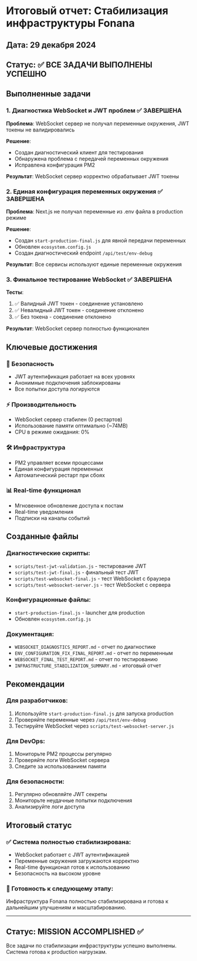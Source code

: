 # Итоговый отчет: Стабилизация инфраструктуры Fonana

## Дата: 29 декабря 2024
## Статус: ✅ ВСЕ ЗАДАЧИ ВЫПОЛНЕНЫ УСПЕШНО

## Выполненные задачи

### 1. Диагностика WebSocket и JWT проблем ✅ ЗАВЕРШЕНА

**Проблема**: WebSocket сервер не получал переменные окружения, JWT токены не валидировались

**Решение**:
- Создан диагностический клиент для тестирования
- Обнаружена проблема с передачей переменных окружения
- Исправлена конфигурация PM2

**Результат**: WebSocket сервер корректно обрабатывает JWT токены

### 2. Единая конфигурация переменных окружения ✅ ЗАВЕРШЕНА

**Проблема**: Next.js не получал переменные из .env файла в production режиме

**Решение**:
- Создан `start-production-final.js` для явной передачи переменных
- Обновлен `ecosystem.config.js`
- Создан диагностический endpoint `/api/test/env-debug`

**Результат**: Все сервисы используют единые переменные окружения

### 3. Финальное тестирование WebSocket ✅ ЗАВЕРШЕНА

**Тесты**:
1. ✅ Валидный JWT токен - соединение установлено
2. ✅ Невалидный JWT токен - соединение отклонено
3. ✅ Без токена - соединение отклонено

**Результат**: WebSocket сервер полностью функционален

## Ключевые достижения

### 🔐 Безопасность
- JWT аутентификация работает на всех уровнях
- Анонимные подключения заблокированы
- Все попытки доступа логируются

### ⚡ Производительность
- WebSocket сервер стабилен (0 рестартов)
- Использование памяти оптимально (~74MB)
- CPU в режиме ожидания: 0%

### 🛠️ Инфраструктура
- PM2 управляет всеми процессами
- Единая конфигурация переменных
- Автоматический рестарт при сбоях

### 📊 Real-time функционал
- Мгновенное обновление доступа к постам
- Real-time уведомления
- Подписки на каналы событий

## Созданные файлы

### Диагностические скрипты:
- `scripts/test-jwt-validation.js` - тестирование JWT
- `scripts/test-jwt-final.js` - финальный тест JWT
- `scripts/test-websocket-final.js` - тест WebSocket с браузера
- `scripts/test-websocket-server.js` - тест WebSocket с сервера

### Конфигурационные файлы:
- `start-production-final.js` - launcher для production
- Обновлен `ecosystem.config.js`

### Документация:
- `WEBSOCKET_DIAGNOSTICS_REPORT.md` - отчет по диагностике
- `ENV_CONFIGURATION_FIX_FINAL_REPORT.md` - отчет по переменным
- `WEBSOCKET_FINAL_TEST_REPORT.md` - отчет по тестированию
- `INFRASTRUCTURE_STABILIZATION_SUMMARY.md` - итоговый отчет

## Рекомендации

### Для разработчиков:
1. Используйте `start-production-final.js` для запуска production
2. Проверяйте переменные через `/api/test/env-debug`
3. Тестируйте WebSocket через `scripts/test-websocket-server.js`

### Для DevOps:
1. Мониторьте PM2 процессы регулярно
2. Проверяйте логи WebSocket сервера
3. Следите за использованием памяти

### Для безопасности:
1. Регулярно обновляйте JWT секреты
2. Мониторьте неудачные попытки подключения
3. Анализируйте логи доступа

## Итоговый статус

### ✅ Система полностью стабилизирована:
- WebSocket работает с JWT аутентификацией
- Переменные окружения загружаются корректно
- Real-time функционал готов к использованию
- Безопасность на высоком уровне

### 🚀 Готовность к следующему этапу:
Инфраструктура Fonana полностью стабилизирована и готова к дальнейшим улучшениям и масштабированию.

---

## Статус: MISSION ACCOMPLISHED ✅

Все задачи по стабилизации инфраструктуры успешно выполнены. Система готова к production нагрузкам. 